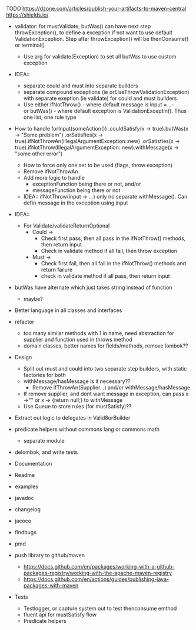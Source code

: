 TODO
https://dzone.com/articles/publish-your-artifacts-to-maven-central
https://shields.io/
- validator: for mustValidate, butWas() can have next step throwException(), to define a exception if not want to use default ValidationException. Step after throwException() will be thenConsume() or terminal()
    - Use arg for validate(Exception) to set all butWas to use custom exception
- IDEA:: 
    - separate could and must into separate builders
    - separate compound exceptions (ie orElseThrowValidationException) with separate exeption (ie validate) for could
     and must builders
     - Use either ifNotThrow() - where default message is input =...-  
     or butWas() - where default exception is
      ValidationExceptin(<message>). Thus one list, one rule type
- How to handle
    forInput(someAction())
        .couldSatisfy(x -> true).butWas(x -> "Some problem")
        .orSatisfies(x -> true).ifNotThrowAn(IllegalArgumentException::new)
        .orSatisfies(x -> true).ifNotThrow(IllegalArgumentException::new).withMessage(x -> "some other error")
    - How to force only one set to be used (flags, throw exception)
    - Remove ifNotThrowAn
    - Add more logic to handle
        - exceptionFunction being there or not, and/or
        - messageFunction being there or not
    - IDEA:: ifNotThrow(input -> ...) only no separate withMessage(). Can defin message in the exception using input
- IDEA::
    - For Validate/validateReturnOptional 
        - Could -> 
            - Check first pass, then all pass in the ifNotThrow() methods, then return input
            - Check in validate method if all fail, then throw exception
        - Must -> 
            - Check first fail, then all fail in the ifNotThrow() methods and return failure
            - check in validate method if all pass, then return input
- butWas have alternate which just takes string instead of function
    - maybe?
- Better language in all classes and interfaces
- refactor
    - too many similar methods with 1 in name, need abstraction for supplier and function used in throws method
    - domain classes, better names for fields/methods, remove lombok??
- Design
    - Split out must and could into two separate step builders, with static factories for both
    - withMessage/hasMessage is it necessary??
        - Remove ifThrowAn(Supplier...) and/or withMessage/hasMessage
    - If remove supplier, and dont want message in exception, can pass x ->"" or x -> {return null;} to withMessage
    - Use Queue to store rules (for mustSatisfy)??
- Extract out logic to delegates in Valid8orBuilder
- predicate helpers without commons lang or commons math
    - separate module
- delombok, and write tests
- Documentation
- Readme
- examples
- javadoc
- changelog
- jacoco
- findbugs
- pmd
- push library to github/maven
    - https://docs.github.com/en/packages/working-with-a-github-packages-registry/working-with-the-apache-maven-registry
    - https://docs.github.com/en/actions/guides/publishing-java-packages-with-maven

- Tests
    - Testlogger, or capture system out to test thenconsume emthod
    - fluent api for mustSatisfy flow
    - Predicate helpers
